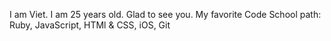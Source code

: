 I am Viet. I am 25 years old. Glad to see you.
My favorite Code School path: Ruby, JavaScript, HTMl & CSS, iOS, Git
